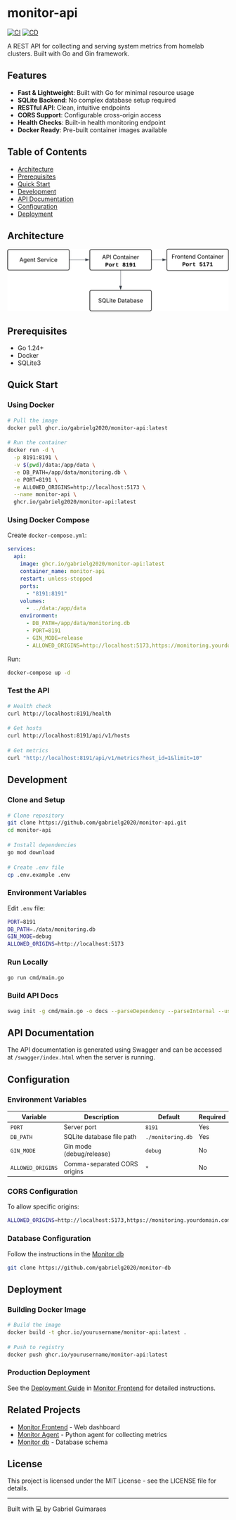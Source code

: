 # monitor-api

[![CI](https://github.com/gabrielg2020/monitor-api/actions/workflows/ci.yml/badge.svg)](https://github.com/gabrielg2020/monitor-api/actions/workflows/ci.yml)
[![CD](https://github.com/gabrielg2020/monitor-api/actions/workflows/cd.yml/badge.svg)](https://github.com/gabrielg2020/monitor-api/actions/workflows/cd.yml)

A REST API for collecting and serving system metrics from homelab clusters. Built with Go and Gin framework.

## Features

- **Fast & Lightweight**: Built with Go for minimal resource usage
- **SQLite Backend**: No complex database setup required
- **RESTful API**: Clean, intuitive endpoints
- **CORS Support**: Configurable cross-origin access
- **Health Checks**: Built-in health monitoring endpoint
- **Docker Ready**: Pre-built container images available

## Table of Contents

- [Architecture](#architecture)
- [Prerequisites](#prerequisites)
- [Quick Start](#quick-start)
- [Development](#development)
- [API Documentation](#api-documentation)
- [Configuration](#configuration)
- [Deployment](#deployment)

## Architecture

![Architecture Preview](architecture.png)

## Prerequisites

- Go 1.24+
- Docker
- SQLite3

## Quick Start

### Using Docker

```bash
# Pull the image
docker pull ghcr.io/gabrielg2020/monitor-api:latest

# Run the container
docker run -d \
  -p 8191:8191 \
  -v $(pwd)/data:/app/data \
  -e DB_PATH=/app/data/monitoring.db \
  -e PORT=8191 \
  -e ALLOWED_ORIGINS=http://localhost:5173 \
  --name monitor-api \
  ghcr.io/gabrielg2020/monitor-api:latest
```

### Using Docker Compose

Create `docker-compose.yml`:
```yaml
services:
  api:
    image: ghcr.io/gabrielg2020/monitor-api:latest
    container_name: monitor-api
    restart: unless-stopped
    ports:
      - "8191:8191"
    volumes:
      - ../data:/app/data
    environment:
      - DB_PATH=/app/data/monitoring.db
      - PORT=8191
      - GIN_MODE=release
      - ALLOWED_ORIGINS=http://localhost:5173,https://monitoring.yourdomain.com
```

Run:
```bash
docker-compose up -d
```

### Test the API
```bash
# Health check
curl http://localhost:8191/health

# Get hosts
curl http://localhost:8191/api/v1/hosts

# Get metrics
curl "http://localhost:8191/api/v1/metrics?host_id=1&limit=10"
```

## Development

### Clone and Setup
```bash
# Clone repository
git clone https://github.com/gabrielg2020/monitor-api.git
cd monitor-api

# Install dependencies
go mod download

# Create .env file
cp .env.example .env
```

### Environment Variables

Edit `.env` file:
```bash
PORT=8191
DB_PATH=./data/monitoring.db
GIN_MODE=debug
ALLOWED_ORIGINS=http://localhost:5173
```

### Run Locally
```bash
go run cmd/main.go
```

### Build API Docs
```bash
swag init -g cmd/main.go -o docs --parseDependency --parseInternal --useStructName
```

## API Documentation

The API documentation is generated using Swagger and can be accessed at `/swagger/index.html` when the server is running.

## Configuration

### Environment Variables

| Variable          | Description                  | Default           | Required |
|-------------------|------------------------------|-------------------|----------|
| `PORT`            | Server port                  | `8191`            | Yes      |
| `DB_PATH`         | SQLite database file path    | `./monitoring.db` | Yes      |
| `GIN_MODE`        | Gin mode (debug/release)     | `debug`           | No       |
| `ALLOWED_ORIGINS` | Comma-separated CORS origins | `*`               | No       |

### CORS Configuration

To allow specific origins:
```bash
ALLOWED_ORIGINS=http://localhost:5173,https://monitoring.yourdomain.com
```

### Database Configuration

Follow the instructions in the [Monitor db](https://github.com/gabrielg2020/monitor-db)

```bash
git clone https://github.com/gabrielg2020/monitor-db
```

## Deployment

### Building Docker Image
```bash
# Build the image
docker build -t ghcr.io/yourusername/monitor-api:latest .

# Push to registry
docker push ghcr.io/yourusername/monitor-api:latest
```
### Production Deployment

See the [Deployment Guide](https://github.com/gabrielg2020/monitor-frontend/docs/DEPLOYMENT.md) in [Monitor Frontend](https://github.com/gabrielg2020/monitor-frontend) for detailed instructions.

## Related Projects

- [Monitor Frontend](https://github.com/gabrielg2020/monitor-frontend) - Web dashboard
- [Monitor Agent](https://github.com/gabrielg2020/monitor-agent) - Python agent for collecting metrics
- [Monitor db](https://github.com/gabrielg2020/monitor-db) - Database schema


## License

This project is licensed under the MIT License - see the LICENSE file for details.

---

Built with 💻 by Gabriel Guimaraes
